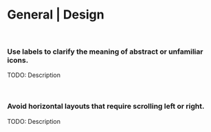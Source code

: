 # General | Design
<br>


### Use labels to clarify the meaning of abstract or unfamiliar icons.

TODO: Description

<br>


### Avoid horizontal layouts that require scrolling left or right.

TODO: Description

<br>


